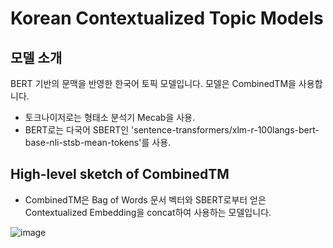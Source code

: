 # Korean Contextualized Topic Models
## 모델 소개
BERT 기반의 문맥을 반영한 한국어 토픽 모델입니다. 모델은 CombinedTM을 사용합니다.

* 토크나이저로는 형태소 분석기 Mecab을 사용.
* BERT로는 다국어 SBERT인 'sentence-transformers/xlm-r-100langs-bert-base-nli-stsb-mean-tokens'를 사용.

## High-level sketch of CombinedTM
* CombinedTM은 Bag of Words 문서 벡터와 SBERT로부터 얻은 Contextualized Embedding을 concat하여 사용하는 모델입니다.

![image](https://user-images.githubusercontent.com/73151616/154487038-aa4f1edb-4bf7-484f-a2ac-76b2aa9d2e06.jpg)
